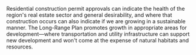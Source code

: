 Residential construction permit approvals can indicate the health of the region's real estate sector and general desirability, and where that construction occurs can also indicate if we are growing in a sustainable manner. The Long-Range Plan promotes growth in appropriate areas for development—where transportation and utility infrastructure can support new development and won't come at the expense of natural habitats and resources.